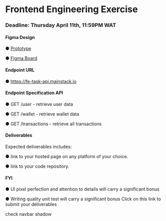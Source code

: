 # Frontend Engineering Exercise
### Deadline: Thursday April 11th, 11:59PM WAT
#### Figma Design

● [Prototype](https://www.figma.com/file/dHd7ryO9dHNqxkl2fQavrh/Front-End-Test?type=design&node-id=1%3A1399&mode=design&t=i3oprzvCV29dwnVP-1)

● [Figma Board](https://www.figma.com/file/dHd7ryO9dHNqxkl2fQavrh/Front-End-Test?type=design&node-id=1-1861&mode=design&t=YcaMJimWB7X1ERPK-0)

#### Endpoint URL

● https://fe-task-api.mainstack.io

#### Endpoint Specification API

● GET /user - retrieve user data

● GET /wallet - retrieve wallet data

● GET /transactions - retrieve all transactions

#### Deliverables

Expected deliverables includes:

● link to your hosted page on any platform of your choice.

● link to your code repository.

#### FYI

● UI pixel perfection and attention to details will carry a significant bonus

● Writing quality unit test will carry a significant bonus
Click on this link to submit your deliverables


check navbar shadow